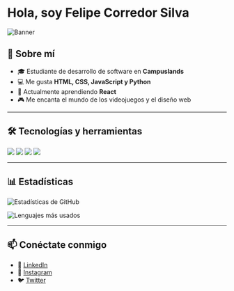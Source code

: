 # Hola, soy Felipe Corredor Silva

![Banner](file:///home/pipe/proyecto-html/img/image_nuevo/3a3dd0ebccf344127049cf038d68f714.jpg) <!-- Aquí puedes poner un banner -->

## 🚀 Sobre mí
- 🎓 Estudiante de desarrollo de software en **Campuslands**  
- 💻 Me gusta **HTML, CSS, JavaScript y Python**  
- 🌱 Actualmente aprendiendo **React**  
- 🎮 Me encanta el mundo de los videojuegos y el diseño web  

---

## 🛠️ Tecnologías y herramientas
<p align="left">
  <img src="https://img.shields.io/badge/HTML5-E34F26?style=for-the-badge&logo=html5&logoColor=white"/>
  <img src="https://img.shields.io/badge/CSS3-1572B6?style=for-the-badge&logo=css3&logoColor=white"/>
  <img src="https://img.shields.io/badge/JavaScript-323330?style=for-the-badge&logo=javascript&logoColor=F7DF1E"/>
  <img src="https://img.shields.io/badge/Python-3776AB?style=for-the-badge&logo=python&logoColor=white"/>
</p>

---

## 📊 Estadísticas
![Estadísticas de GitHub](https://github-readme-stats.vercel.app/api?username=corredor29&show_icons=true&theme=radical)

![Lenguajes más usados](https://github-readme-stats.vercel.app/api/top-langs/?username=corredor29&layout=compact&theme=radical)

---

## 📫 Conéctate conmigo
- 💼 [LinkedIn](https://linkedin.com/in/tuusuario)  
- 📸 [Instagram](https://instagram.com/tuusuario)  
- 🐦 [Twitter](https://twitter.com/tuusuario)
